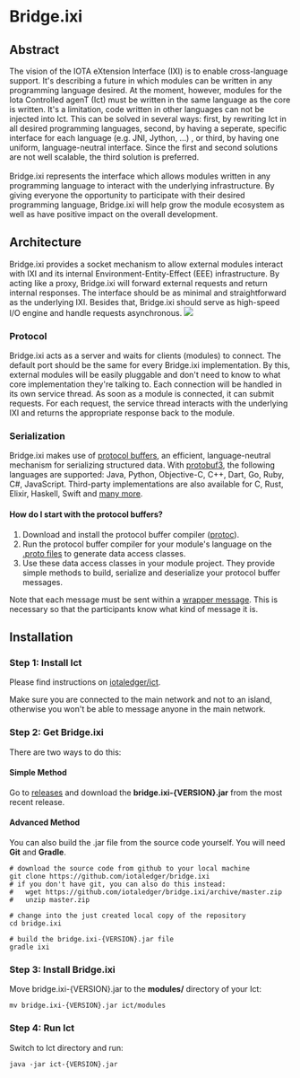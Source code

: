 # Bridge.ixi

## Abstract

The vision of the IOTA eXtension Interface (IXI) is to enable cross-language support. It's describing a future in which modules can be written in any programming language desired. At the moment, however, modules for the Iota Controlled agenT (Ict) must be written in the same language as the core is written. It's a limitation, code written in other languages can not be injected into Ict. This can be solved in several ways: first, by rewriting Ict in all desired programming languages, second, by having a seperate, specific interface for each language (e.g. JNI, Jython, ...) , or third, by having one uniform, language-neutral interface. Since the first and second solutions are not well scalable, the third solution is preferred. <br><br>
Bridge.ixi represents the interface which allows modules written in any programming language to interact with the underlying infrastructure. By giving everyone the opportunity to participate with their desired programming language, Bridge.ixi will help grow the module ecosystem as well as have positive impact on the overall development.

## Architecture

Bridge.ixi provides a socket mechanism to allow external modules interact with IXI and its internal Environment-Entity-Effect (EEE) infrastructure. By acting like a proxy, Bridge.ixi will forward external requests and return internal responses. The interface should be as minimal and straightforward as the underlying IXI. Besides that, Bridge.ixi should serve as high-speed I/O engine and handle requests asynchronous.
<img src="https://raw.githubusercontent.com/iotaledger/Bridge.ixi/master/docs/bridge.png" />

### Protocol
Bridge.ixi acts as a server and waits for clients (modules) to connect. The default port should be the same for every Bridge.ixi implementation. By this, external modules will be easily pluggable and don't need to know to what core implementation they're talking to. Each connection will be handled in its own service thread.
As soon as a module is connected, it can submit requests. For each request, the service thread interacts with the underlying IXI and returns the appropriate response back to the module.


### Serialization
Bridge.ixi makes use of [protocol buffers](https://developers.google.com/protocol-buffers/), an efficient, language-neutral mechanism for serializing structured data.
With [protobuf3](https://developers.google.com/protocol-buffers/docs/proto3), the following languages are supported:
Java, Python, Objective-C, C++, Dart, Go, Ruby, C#, JavaScript. Third-party implementations are also available for C, Rust, Elixir, Haskell, Swift and [many more](https://github.com/protocolbuffers/protobuf/blob/master/docs/third_party.md).
#### How do I start with the protocol buffers?

1) Download and install the protocol buffer compiler ([protoc](https://github.com/protocolbuffers/protobuf/releases)).
2) Run the protocol buffer compiler for your module's language on the [.proto files](https://github.com/iotaledger/bridge.ixi/tree/master/src/main/java/org/iota/ict/ixi/protobuf/definition) to generate data access classes.
3) Use these data access classes in your module project. They provide simple methods to build, serialize and deserialize your protocol buffer messages.

Note that each message must be sent within a [wrapper message](https://github.com/iotaledger/bridge.ixi/blob/master/src/main/java/org/iota/ict/ixi/protobuf/definition/wrapper.proto). This is necessary so that the participants know what kind of message it is.

## Installation

### Step 1: Install Ict

Please find instructions on [iotaledger/ict](https://github.com/iotaledger/ict#installation).

Make sure you are connected to the main network and not to an island, otherwise you won't be able to message anyone in the main network.

### Step 2: Get Bridge.ixi

There are two ways to do this:

#### Simple Method

Go to [releases](https://github.com/iotaledger/bridge.ixi/releases) and download the **bridge.ixi-{VERSION}.jar**
from the most recent release.

#### Advanced Method

You can also build the .jar file from the source code yourself. You will need **Git** and **Gradle**.

```shell
# download the source code from github to your local machine
git clone https://github.com/iotaledger/bridge.ixi
# if you don't have git, you can also do this instead:
#   wget https://github.com/iotaledger/bridge.ixi/archive/master.zip
#   unzip master.zip

# change into the just created local copy of the repository
cd bridge.ixi

# build the bridge.ixi-{VERSION}.jar file
gradle ixi
```

### Step 3: Install Bridge.ixi
Move bridge.ixi-{VERSION}.jar to the **modules/** directory of your Ict:
```shell
mv bridge.ixi-{VERSION}.jar ict/modules
```

### Step 4: Run Ict
Switch to Ict directory and run:
```shell
java -jar ict-{VERSION}.jar
```